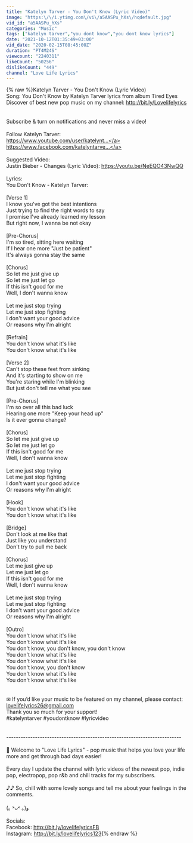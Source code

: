 ```yaml
---
title: "Katelyn Tarver - You Don't Know (Lyric Video)"
image: "https:\/\/i.ytimg.com\/vi\/a5AASPu_hXs\/hqdefault.jpg"
vid_id: "a5AASPu_hXs"
categories: "Music"
tags: ["katelyn tarver","you dont know","you dont know lyrics"]
date: "2021-10-12T01:35:49+03:00"
vid_date: "2020-02-15T08:45:00Z"
duration: "PT4M24S"
viewcount: "2240311"
likeCount: "50256"
dislikeCount: "449"
channel: "Love Life Lyrics"
---
```

{% raw %}Katelyn Tarver - You Don't Know (Lyric Video)<br />Song: You Don't Know by Katelyn Tarver lyrics from album Tired Eyes<br />Discover of best new pop music on my channel: <a rel="nofollow" target="blank" href="http://bit.ly/Lovelifelyrics">http://bit.ly/Lovelifelyrics</a><br /><br /><br />Subscribe &amp; turn on notifications and never miss a video!<br /><br />Follow Katelyn Tarver:<br /><a rel="nofollow" target="blank" href="https://www.youtube.com/user/katelynt...">https://www.youtube.com/user/katelynt...</a><br /><a rel="nofollow" target="blank" href="https://www.facebook.com/katelyntarve...">https://www.facebook.com/katelyntarve...</a><br /><br />Suggested Video:<br />Justin Bieber - Changes (Lyric Video): <a rel="nofollow" target="blank" href="https://youtu.be/NeEQO43NwQQ">https://youtu.be/NeEQO43NwQQ</a><br /><br />Lyrics:<br />You Don't Know - Katelyn Tarver:<br /><br />[Verse 1]<br />I know you've got the best intentions<br />Just trying to find the right words to say<br />I promise I've already learned my lesson<br />But right now, I wanna be not okay<br /><br />[Pre-Chorus]<br />I'm so tired, sitting here waiting<br />If I hear one more &quot;Just be patient&quot;<br />It's always gonna stay the same<br /><br />[Chorus]<br />So let me just give up<br />So let me just let go<br />If this isn't good for me<br />Well, I don't wanna know<br /><br />Let me just stop trying<br />Let me just stop fighting<br />I don't want your good advice<br />Or reasons why I'm alright<br /><br />[Refrain]<br />You don't know what it's like<br />You don't know what it's like<br /><br />[Verse 2]<br />Can't stop these feet from sinking<br />And it's starting to show on me<br />You're staring while I'm blinking<br />But just don't tell me what you see<br /><br />[Pre-Chorus]<br />I'm so over all this bad luck<br />Hearing one more &quot;Keep your head up&quot;<br />Is it ever gonna change?<br /><br />[Chorus]<br />So let me just give up<br />So let me just let go<br />If this isn't good for me<br />Well, I don't wanna know<br /><br />Let me just stop trying<br />Let me just stop fighting<br />I don't want your good advice<br />Or reasons why I'm alright<br /><br />[Hook]<br />You don't know what it's like<br />You don't know what it's like<br /><br />[Bridge]<br />Don't look at me like that<br />Just like you understand<br />Don't try to pull me back<br /><br />[Chorus]<br />Let me just give up<br />Let me just let go<br />If this isn't good for me<br />Well, I don't wanna know<br /><br />Let me just stop trying<br />Let me just stop fighting<br />I don't want your good advice<br />Or reasons why I'm alright<br /><br />[Outro]<br />You don't know what it's like<br />You don't know what it's like<br />You don't know, you don't know, you don't know<br />You don't know what it's like<br />You don't know what it's like<br />You don't know, you don't know<br />You don't know what it's like<br />You don't know what it's like<br /><br /><br />✉ If you’d like your music to be featured on my channel, please contact: lovelifelyrics26@gmail.com<br />Thank you so much for your support!<br />#katelyntarver #youdontknow #lyricvideo<br /><br /><br />-------------------------------------------------------------------------<br /><br />💌 Welcome to &quot;Love Life Lyrics&quot; - pop music that helps you love your life more and get through bad days easier!<br /><br />Every day I update the channel with lyric videos of the newest pop, indie pop, electropop, pop r&amp;b and chill tracks for my subscribers.<br /><br />♪♪ So, chill with some lovely songs and tell me about your feelings in the comments.<br /><br />(｡ ˃ᴗ˂ ｡)و<br /><br />Socials:<br />Facebook: <a rel="nofollow" target="blank" href="http://bit.ly/lovelifelyricsFB">http://bit.ly/lovelifelyricsFB</a><br />Instagram: <a rel="nofollow" target="blank" href="http://bit.ly/lovelifelyrics123">http://bit.ly/lovelifelyrics123</a>{% endraw %}
